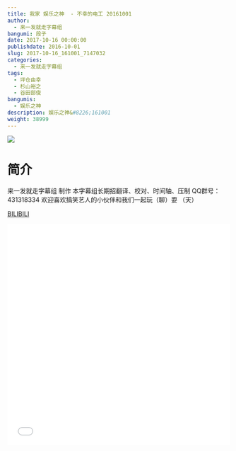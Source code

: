 ```yaml
---
title: 我家 娱乐之神  - 不幸的电工 20161001
author: 
  - 来一发就走字幕组
bangumi: 段子
date: 2017-10-16 00:00:00
publishdate: 2016-10-01
slug: 2017-10-16_161001_7147032
categories: 
  - 来一发就走字幕组
tags: 
  - 坪仓由幸
  - 杉山裕之
  - 谷田部俊
bangumis: 
  - 娱乐之神
description: 娱乐之神&#8226;161001
weight: 38999
---
```


![](https://i.imgur.com/nDIdifg.jpg)

# 简介  
来一发就走字幕组 制作 本字幕组长期招翻译、校对、时间轴、压制   QQ群号：431318334 欢迎喜欢搞笑艺人的小伙伴和我们一起玩（聊）耍 （天）

  [BILIBILI](https://www.bilibili.com/video/av7147032/)


<div class="vcontainer">  <iframe class='video' src="//www.bilibili.com/blackboard/player.html?aid=7147032" width="100%" height="500" frameborder="0" allowfullscreen="allowfullscreen"></iframe></div>
